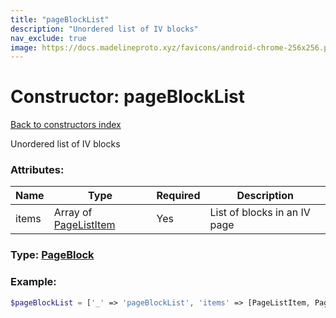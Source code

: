 ```yaml
---
title: "pageBlockList"
description: "Unordered list of IV blocks"
nav_exclude: true
image: https://docs.madelineproto.xyz/favicons/android-chrome-256x256.png
---
```

# Constructor: pageBlockList  
[Back to constructors index](index.md)



Unordered list of IV blocks

### Attributes:

| Name     |    Type       | Required | Description |
|----------|---------------|----------|-------------|
|items|Array of [PageListItem](../types/PageListItem.md) | Yes|List of blocks in an IV page|



### Type: [PageBlock](../types/PageBlock.md)


### Example:

```php
$pageBlockList = ['_' => 'pageBlockList', 'items' => [PageListItem, PageListItem]];
```  
